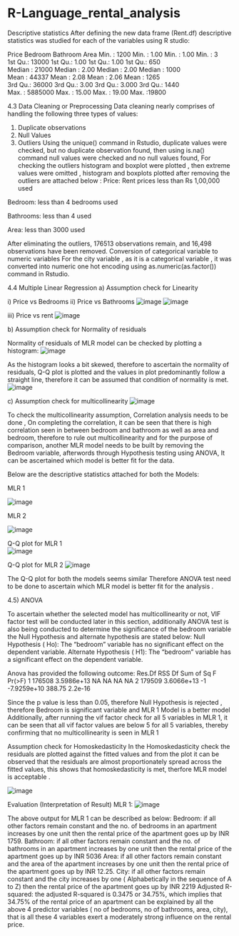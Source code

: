# R-Language_rental_analysis
Descriptive statistics
After defining the new data frame (Rent.df) descriptive statistics was studied for each of the variables using R studio:

Price	Bedroom	Bathroom	Area
Min.   :    1200  	Min.   : 1.00 	Min.   : 1.00  	Min.  :    3  
1st Qu.:  13000  	1st Qu.: 1.00 	1st Qu.: 1.00  	1st Qu.: 650  
Median :  21000  	Median : 2.00	Median : 2.00	Median : 1000  
Mean   :  44337  	Mean   : 2.08	Mean   :   2.06 	Mean   : 1265  
3rd Qu.:  36000  	3rd Qu.: 3.00	3rd Qu.: 3.000  	3rd Qu.: 1440  
Max. : 5885000  	Max. : 15.00	Max. :  19.00  	Max.   :19800  

4.3 Data Cleaning or Preprocessing
Data cleaning nearly comprises of handling the following three types of values:
1. Duplicate observations
2. Null Values
3. Outliers
Using the unique() command in Rstudio, duplicate values were checked, but no duplicate observation found, then using is.na() command null values were checked and no null values found, For checking the outliers histogram and boxplot were plotted , then extreme values were omitted , histogram and boxplots plotted after removing the outliers are attached below :
Price: Rent prices less than Rs 1,00,000 used
  

Bedroom: less than 4 bedrooms used 
   

Bathrooms: less than  4 used

   
Area: less than 3000 used
   

After eliminating the outliers, 176513 observations remain, and 16,498 observations have been removed.
Conversion of categorical variable to numeric variables 
For the city variable , as it is a categorical variable , it was converted into numeric one hot encoding using as.numeric(as.factor()) command in Rstudio.

4.4 Multiple Linear Regression
a) Assumption check for Linearity

i) Price vs Bedrooms                                                              ii) Price vs Bathrooms
 ![image](https://github.com/user-attachments/assets/b91dbbe7-07af-411d-96cd-7b9ff14bffbb)  ![image](https://github.com/user-attachments/assets/b9b3cc24-707b-48c5-a2bb-2b5de9f299d2)

  
iii) Price vs rent
 ![image](https://github.com/user-attachments/assets/ae86fda7-d75a-4c86-a345-7efdb8168433)


b) Assumption check for Normality of residuals


Normality of residuals of MLR model can be  checked by plotting a histogram:
 ![image](https://github.com/user-attachments/assets/8c8da3bf-0208-4d17-aaa1-5f628cb80c02)



As the histogram looks a bit skewed, therefore to ascertain the normality of residuals, Q-Q plot is plotted and the values in plot predominantly follow a straight line, therefore it can be assumed that condition of normality is met.
![image](https://github.com/user-attachments/assets/43b4db25-15d7-4614-8c92-c7f09c1a83bd)

 

c) Assumption check for multicollinearity
![image](https://github.com/user-attachments/assets/ddcc591b-07b3-466f-a8c1-e79b01823df7)

To check the multicollinearity assumption, Correlation analysis needs to be done , On 
completing the correlation, it can be seen that there is high correlation seen in between 
bedroom and bathroom as well as area and bedroom, therefore to rule out
multicollinearity and for the purpose of comparison, another MLR model needs to be
built by removing the Bedroom variable, afterwords through Hypothesis testing using
ANOVA, It can be ascertained which model is better fit for the data.

 

Below are the descriptive statistics attached for both the 
Models:

MLR 1
 
![image](https://github.com/user-attachments/assets/a9ce3600-7789-4cff-802f-5b92c5f4cf20)




MLR 2 
 
![image](https://github.com/user-attachments/assets/d6c75bd9-0fb9-44ea-8bbc-210adb03fb9b)

Q-Q plot for MLR 1   
![image](https://github.com/user-attachments/assets/4d80a6e0-8a40-4344-89c2-dc78292fc819)

Q-Q plot for MLR 2
![image](https://github.com/user-attachments/assets/2f422763-b196-4a95-8bd4-5702783fb043)
  
The Q-Q plot for both the models seems similar Therefore ANOVA test need to be done to ascertain which MLR model is better fit for the analysis .

4.5) ANOVA

To ascertain whether the selected model has multicollinearity or not, VIF factor test will be conducted later in this section, additionally ANOVA test is also being conducted to determine the significance of the bedroom variable the Null Hypothesis and alternate hypothesis are stated below:
Null Hypothesis ( Ho): The “bedroom” variable has no significant effect on the dependent variable.
Alternate Hypothesis ( H1): The “bedroom” variable has a significant effect on the dependent variable.

Anova has provided the following outcome:
	Res.Df	RSS	Df	Sum of Sq	F	Pr(>F)
1	176508	3.5986e+13	NA	NA	NA	NA
2	179509	3.6066e+13	-1	-7.9259e+10	388.75	2.2e-16 

Since the p value is less than 0.05, therefore Null Hypothesis is rejected , therefore Bedroom is significant variable and MLR 1 Model is a better model
Additionally, after running the vif factor check for all 5 variables in MLR 1, it can be seen that all vif factor values are below 5 for all 5 variables, thereby confirming that no multicollinearity is seen in MLR 1
 

Assumption check for Homoskedasticity
In the Homoskedasticity check the residuals are plotted against the fitted values and from the plot it can be observed that the residuals are almost proportionately spread across the fitted values, this shows that homoskedasticity is met, therfore MLR model is acceptable .
 
![image](https://github.com/user-attachments/assets/345e7b06-863f-4c12-a675-482c78e4806b)



Evaluation (Interpretation of Result)
MLR 1:
 ![image](https://github.com/user-attachments/assets/0e6ff555-3115-4c7e-8fd7-dc207aa66779)


The above output for MLR 1 can be described as below:
Bedroom: if all other factors remain constant and the no. of bedrooms in an apartment increases by one unit then the rental price of the apartment goes up by INR 1759.
Bathroom: if all other factors remain constant and the no. of bathrooms in an apartment increases by one unit then the rental price of the apartment goes up by INR 5036
Area: if all other factors remain constant and the area of the apartment increases by one unit then the rental price of the apartment goes up by INR 12.25.
City: if all other factors remain constant and the city increases by one ( Alphabetically in the sequence of A to Z) then the rental price of the apartment goes up by INR 2219
Adjusted R-squared: the adjusted R-squared is 0.3475 or 34.75%, which implies that 34.75% of the rental price of an apartment can be explained by all the above 4 predictor variables ( no of bedrooms, no of bathrooms, area, city), that is all these 4 variables exert a moderately strong influence on the rental price.
